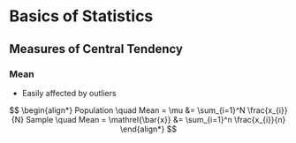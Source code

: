 # Basics of Statistics

## Measures of Central Tendency

### Mean

* Easily affected by outliers

$$
\begin{align*}
Population \quad Mean = \mu &= \sum_{i=1}^N \frac{x_{i}}{N}
Sample \quad Mean = \mathrel{\bar{x}} &= \sum_{i=1}^n \frac{x_{i}}{n}
\end{align*}
$$
